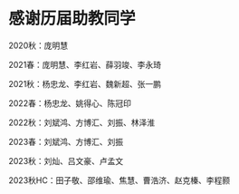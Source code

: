 # 感谢历届助教同学

2020秋：庞明慧

2021春：庞明慧、李红岩、薛羽竣、李永琦

2021秋：杨忠龙、李红岩、魏新超、张一鹏

2022春：杨忠龙、姚得心、陈冠印

2022秋：刘斌鸿、方博汇、刘振、林泽淮

2023春：刘斌鸿、方博汇、刘振

2023秋：刘灿、吕文豪、卢孟文

2023秋HC：田子敬、邵维瑜、焦慧、曹浩济、赵克榛、李程颢
